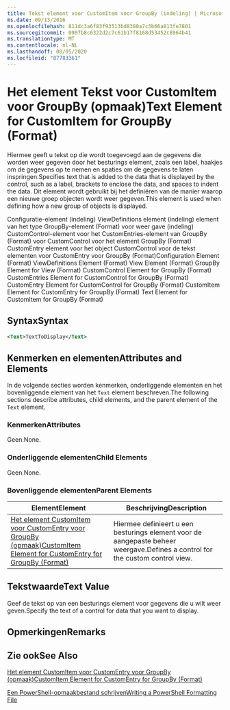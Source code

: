 ```yaml
---
title: Tekst element voor CustomItem voor GroupBy (indeling) | Microsoft Docs
ms.date: 09/13/2016
ms.openlocfilehash: 811dc3a6f83f93513bd8380a7c3b66a813fe7801
ms.sourcegitcommit: 0907b8c6322d2c7c61b17f8168d53452c8964b41
ms.translationtype: MT
ms.contentlocale: nl-NL
ms.lasthandoff: 08/05/2020
ms.locfileid: "87783361"
---
```

# <a name="text-element-for-customitem-for-groupby-format"></a><span data-ttu-id="13160-102">Het element Tekst voor CustomItem voor GroupBy (opmaak)</span><span class="sxs-lookup"><span data-stu-id="13160-102">Text Element for CustomItem for GroupBy (Format)</span></span>

<span data-ttu-id="13160-103">Hiermee geeft u tekst op die wordt toegevoegd aan de gegevens die worden weer gegeven door het besturings element, zoals een label, haakjes om de gegevens op te nemen en spaties om de gegevens te laten inspringen.</span><span class="sxs-lookup"><span data-stu-id="13160-103">Specifies text that is added to the data that is displayed by the control, such as a label, brackets to enclose the data, and spaces to indent the data.</span></span> <span data-ttu-id="13160-104">Dit element wordt gebruikt bij het definiëren van de manier waarop een nieuwe groep objecten wordt weer gegeven.</span><span class="sxs-lookup"><span data-stu-id="13160-104">This element is used when defining how a new group of objects is displayed.</span></span>

<span data-ttu-id="13160-105">Configuratie-element (indeling) ViewDefinitions element (indeling) element van het type GroupBy-element (Format) voor weer gave (indeling) CustomControl-element voor het CustomEntries-element van GroupBy (Format) voor CustomControl voor het element GroupBy (Format) CustomEntry element voor het object CustomControl voor de tekst elementen voor CustomEntry voor GroupBy (Format)</span><span class="sxs-lookup"><span data-stu-id="13160-105">Configuration Element (Format) ViewDefinitions Element (Format) View Element (Format) GroupBy Element for View (Format) CustomControl Element for GroupBy (Format) CustomEntries Element for CustomControl for GroupBy (Format) CustomEntry Element for CustomControl for GroupBy (Format) CustomItem Element for CustomEntry for GroupBy (Format) Text Element for CustomItem for GroupBy (Format)</span></span>

## <a name="syntax"></a><span data-ttu-id="13160-106">Syntax</span><span class="sxs-lookup"><span data-stu-id="13160-106">Syntax</span></span>

```xml
<Text>TextToDisplay</Text>
```

## <a name="attributes-and-elements"></a><span data-ttu-id="13160-107">Kenmerken en elementen</span><span class="sxs-lookup"><span data-stu-id="13160-107">Attributes and Elements</span></span>

<span data-ttu-id="13160-108">In de volgende secties worden kenmerken, onderliggende elementen en het bovenliggende element van het `Text` element beschreven.</span><span class="sxs-lookup"><span data-stu-id="13160-108">The following sections describe attributes, child elements, and the parent element of the `Text` element.</span></span>

### <a name="attributes"></a><span data-ttu-id="13160-109">Kenmerken</span><span class="sxs-lookup"><span data-stu-id="13160-109">Attributes</span></span>

<span data-ttu-id="13160-110">Geen.</span><span class="sxs-lookup"><span data-stu-id="13160-110">None.</span></span>

### <a name="child-elements"></a><span data-ttu-id="13160-111">Onderliggende elementen</span><span class="sxs-lookup"><span data-stu-id="13160-111">Child Elements</span></span>

<span data-ttu-id="13160-112">Geen.</span><span class="sxs-lookup"><span data-stu-id="13160-112">None.</span></span>

### <a name="parent-elements"></a><span data-ttu-id="13160-113">Bovenliggende elementen</span><span class="sxs-lookup"><span data-stu-id="13160-113">Parent Elements</span></span>

|<span data-ttu-id="13160-114">Element</span><span class="sxs-lookup"><span data-stu-id="13160-114">Element</span></span>|<span data-ttu-id="13160-115">Beschrijving</span><span class="sxs-lookup"><span data-stu-id="13160-115">Description</span></span>|
|-------------|-----------------|
|[<span data-ttu-id="13160-116">Het element CustomItem voor CustomEntry voor GroupBy (opmaak)</span><span class="sxs-lookup"><span data-stu-id="13160-116">CustomItem Element for CustomEntry for GroupBy (Format)</span></span>](./customitem-element-for-customentry-for-groupby-format.md)|<span data-ttu-id="13160-117">Hiermee definieert u een besturings element voor de aangepaste beheer weergave.</span><span class="sxs-lookup"><span data-stu-id="13160-117">Defines a control for the custom control view.</span></span>|

## <a name="text-value"></a><span data-ttu-id="13160-118">Tekstwaarde</span><span class="sxs-lookup"><span data-stu-id="13160-118">Text Value</span></span>

<span data-ttu-id="13160-119">Geef de tekst op van een besturings element voor gegevens die u wilt weer geven.</span><span class="sxs-lookup"><span data-stu-id="13160-119">Specify the text of a control for data that you want to display.</span></span>

## <a name="remarks"></a><span data-ttu-id="13160-120">Opmerkingen</span><span class="sxs-lookup"><span data-stu-id="13160-120">Remarks</span></span>

## <a name="see-also"></a><span data-ttu-id="13160-121">Zie ook</span><span class="sxs-lookup"><span data-stu-id="13160-121">See Also</span></span>

[<span data-ttu-id="13160-122">Het element CustomItem voor CustomEntry voor GroupBy (opmaak)</span><span class="sxs-lookup"><span data-stu-id="13160-122">CustomItem Element for CustomEntry for GroupBy (Format)</span></span>](./customitem-element-for-customentry-for-groupby-format.md)

[<span data-ttu-id="13160-123">Een PowerShell-opmaakbestand schrijven</span><span class="sxs-lookup"><span data-stu-id="13160-123">Writing a PowerShell Formatting File</span></span>](./writing-a-powershell-formatting-file.md)
